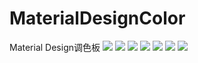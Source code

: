 # MaterialDesignColor
Material Design调色板
![](http://design.1sters.com/material_design/style/images/style-color-palette-1.png)
![](http://design.1sters.com/material_design/style/images/style-color-palette-2.png)
![](http://design.1sters.com/material_design/style/images/style-color-palette-3.png)
![](http://design.1sters.com/material_design/style/images/style-color-palette-4.png)
![](http://design.1sters.com/material_design/style/images/style-color-palette-5.png)
![](http://design.1sters.com/material_design/style/images/style-color-palette-6.png)
![](http://design.1sters.com/material_design/style/images/style-color-palette-7.png)
